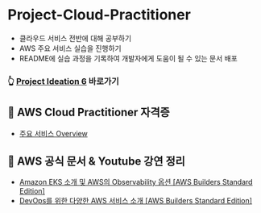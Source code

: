 # Project-Cloud-Practitioner

- 클라우드 서비스 전반에 대해 공부하기
- AWS 주요 서비스 실습을 진행하기
- README에 실습 과정을 기록하여 개발자에게 도움이 될 수 있는 문서 배포

### 👆 [Project Ideation 6](./project-ideation.md) 바로가기

## 🏴 AWS Cloud Practitioner 자격증
- [주요 서비스 Overview](./aws-cloud-practitioner/overview.md)

## 🏴 AWS 공식 문서 & Youtube 강연 정리
- [Amazon EKS 소개 및 AWS의 Observability 옵션 [AWS Builders Standard Edition]](./official-speech-memo/day1.md)
- [DevOps를 위한 다양한 AWS 서비스 소개 [AWS Builders Standard Edition]](./official-speech-memo/day2.md)
